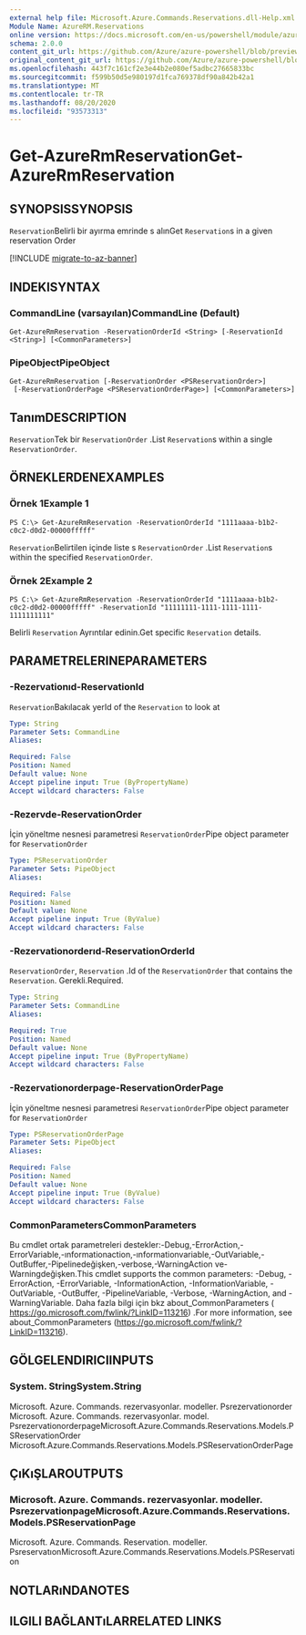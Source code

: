 ```yaml
---
external help file: Microsoft.Azure.Commands.Reservations.dll-Help.xml
Module Name: AzureRM.Reservations
online version: https://docs.microsoft.com/en-us/powershell/module/azurerm.reservations/get-azurermreservation
schema: 2.0.0
content_git_url: https://github.com/Azure/azure-powershell/blob/preview/src/ResourceManager/Reservations/Commands.Reservations/help/Get-AzureRmReservation.md
original_content_git_url: https://github.com/Azure/azure-powershell/blob/preview/src/ResourceManager/Reservations/Commands.Reservations/help/Get-AzureRmReservation.md
ms.openlocfilehash: 443f7c161cf2e3e44b2e080ef5adbc27665833bc
ms.sourcegitcommit: f599b50d5e980197d1fca769378df90a842b42a1
ms.translationtype: MT
ms.contentlocale: tr-TR
ms.lasthandoff: 08/20/2020
ms.locfileid: "93573313"
---
```

# <span data-ttu-id="999e8-101">Get-AzureRmReservation</span><span class="sxs-lookup"><span data-stu-id="999e8-101">Get-AzureRmReservation</span></span>

## <span data-ttu-id="999e8-102">SYNOPSIS</span><span class="sxs-lookup"><span data-stu-id="999e8-102">SYNOPSIS</span></span>
<span data-ttu-id="999e8-103">`Reservation`Belirli bir ayırma emrinde s alın</span><span class="sxs-lookup"><span data-stu-id="999e8-103">Get `Reservation`s in a given reservation Order</span></span>

[!INCLUDE [migrate-to-az-banner](../../includes/migrate-to-az-banner.md)]

## <span data-ttu-id="999e8-104">INDEKI</span><span class="sxs-lookup"><span data-stu-id="999e8-104">SYNTAX</span></span>

### <span data-ttu-id="999e8-105">CommandLine (varsayılan)</span><span class="sxs-lookup"><span data-stu-id="999e8-105">CommandLine (Default)</span></span>
```
Get-AzureRmReservation -ReservationOrderId <String> [-ReservationId <String>] [<CommonParameters>]
```

### <span data-ttu-id="999e8-106">PipeObject</span><span class="sxs-lookup"><span data-stu-id="999e8-106">PipeObject</span></span>
```
Get-AzureRmReservation [-ReservationOrder <PSReservationOrder>]
 [-ReservationOrderPage <PSReservationOrderPage>] [<CommonParameters>]
```

## <span data-ttu-id="999e8-107">Tanım</span><span class="sxs-lookup"><span data-stu-id="999e8-107">DESCRIPTION</span></span>
<span data-ttu-id="999e8-108">`Reservation`Tek bir `ReservationOrder` .</span><span class="sxs-lookup"><span data-stu-id="999e8-108">List `Reservation`s within a single `ReservationOrder`.</span></span>

## <span data-ttu-id="999e8-109">ÖRNEKLERDEN</span><span class="sxs-lookup"><span data-stu-id="999e8-109">EXAMPLES</span></span>

### <span data-ttu-id="999e8-110">Örnek 1</span><span class="sxs-lookup"><span data-stu-id="999e8-110">Example 1</span></span>
```
PS C:\> Get-AzureRmReservation -ReservationOrderId "1111aaaa-b1b2-c0c2-d0d2-00000fffff"
```

<span data-ttu-id="999e8-111">`Reservation`Belirtilen içinde liste s `ReservationOrder` .</span><span class="sxs-lookup"><span data-stu-id="999e8-111">List `Reservation`s within the specified `ReservationOrder`.</span></span>

### <span data-ttu-id="999e8-112">Örnek 2</span><span class="sxs-lookup"><span data-stu-id="999e8-112">Example 2</span></span>
```
PS C:\> Get-AzureRmReservation -ReservationOrderId "1111aaaa-b1b2-c0c2-d0d2-00000fffff" -ReservationId "11111111-1111-1111-1111-1111111111"
```

<span data-ttu-id="999e8-113">Belirli `Reservation` Ayrıntılar edinin.</span><span class="sxs-lookup"><span data-stu-id="999e8-113">Get specific `Reservation` details.</span></span>

## <span data-ttu-id="999e8-114">PARAMETRELERINE</span><span class="sxs-lookup"><span data-stu-id="999e8-114">PARAMETERS</span></span>

### <span data-ttu-id="999e8-115">-Rezervationıd</span><span class="sxs-lookup"><span data-stu-id="999e8-115">-ReservationId</span></span>
<span data-ttu-id="999e8-116">`Reservation`Bakılacak yer</span><span class="sxs-lookup"><span data-stu-id="999e8-116">Id of the `Reservation` to look at</span></span>

```yaml
Type: String
Parameter Sets: CommandLine
Aliases: 

Required: False
Position: Named
Default value: None
Accept pipeline input: True (ByPropertyName)
Accept wildcard characters: False
```

### <span data-ttu-id="999e8-117">-Rezervde</span><span class="sxs-lookup"><span data-stu-id="999e8-117">-ReservationOrder</span></span>
<span data-ttu-id="999e8-118">İçin yöneltme nesnesi parametresi `ReservationOrder`</span><span class="sxs-lookup"><span data-stu-id="999e8-118">Pipe object parameter for `ReservationOrder`</span></span>

```yaml
Type: PSReservationOrder
Parameter Sets: PipeObject
Aliases: 

Required: False
Position: Named
Default value: None
Accept pipeline input: True (ByValue)
Accept wildcard characters: False
```

### <span data-ttu-id="999e8-119">-Rezervationorderıd</span><span class="sxs-lookup"><span data-stu-id="999e8-119">-ReservationOrderId</span></span>
<span data-ttu-id="999e8-120">`ReservationOrder`, `Reservation` .</span><span class="sxs-lookup"><span data-stu-id="999e8-120">Id of the `ReservationOrder` that contains the `Reservation`.</span></span> <span data-ttu-id="999e8-121">Gerekli.</span><span class="sxs-lookup"><span data-stu-id="999e8-121">Required.</span></span>

```yaml
Type: String
Parameter Sets: CommandLine
Aliases: 

Required: True
Position: Named
Default value: None
Accept pipeline input: True (ByPropertyName)
Accept wildcard characters: False
```

### <span data-ttu-id="999e8-122">-Rezervationorderpage</span><span class="sxs-lookup"><span data-stu-id="999e8-122">-ReservationOrderPage</span></span>
<span data-ttu-id="999e8-123">İçin yöneltme nesnesi parametresi `ReservationOrder`</span><span class="sxs-lookup"><span data-stu-id="999e8-123">Pipe object parameter for `ReservationOrder`</span></span>

```yaml
Type: PSReservationOrderPage
Parameter Sets: PipeObject
Aliases: 

Required: False
Position: Named
Default value: None
Accept pipeline input: True (ByValue)
Accept wildcard characters: False
```

### <span data-ttu-id="999e8-124">CommonParameters</span><span class="sxs-lookup"><span data-stu-id="999e8-124">CommonParameters</span></span>
<span data-ttu-id="999e8-125">Bu cmdlet ortak parametreleri destekler:-Debug,-ErrorAction,-ErrorVariable,-ınformationaction,-ınformationvariable,-OutVariable,-OutBuffer,-Pipelinedeğişken,-verbose,-WarningAction ve-Warningdeğişken.</span><span class="sxs-lookup"><span data-stu-id="999e8-125">This cmdlet supports the common parameters: -Debug, -ErrorAction, -ErrorVariable, -InformationAction, -InformationVariable, -OutVariable, -OutBuffer, -PipelineVariable, -Verbose, -WarningAction, and -WarningVariable.</span></span> <span data-ttu-id="999e8-126">Daha fazla bilgi için bkz about_CommonParameters ( https://go.microsoft.com/fwlink/?LinkID=113216) .</span><span class="sxs-lookup"><span data-stu-id="999e8-126">For more information, see about_CommonParameters (https://go.microsoft.com/fwlink/?LinkID=113216).</span></span>

## <span data-ttu-id="999e8-127">GÖLGELENDIRICI</span><span class="sxs-lookup"><span data-stu-id="999e8-127">INPUTS</span></span>

### <span data-ttu-id="999e8-128">System. String</span><span class="sxs-lookup"><span data-stu-id="999e8-128">System.String</span></span>
<span data-ttu-id="999e8-129">Microsoft. Azure. Commands. rezervasyonlar. modeller. Psrezervationorder Microsoft. Azure. Commands. rezervasyonlar. model. Psrezervationorderpage</span><span class="sxs-lookup"><span data-stu-id="999e8-129">Microsoft.Azure.Commands.Reservations.Models.PSReservationOrder Microsoft.Azure.Commands.Reservations.Models.PSReservationOrderPage</span></span>

## <span data-ttu-id="999e8-130">ÇıKıŞLAR</span><span class="sxs-lookup"><span data-stu-id="999e8-130">OUTPUTS</span></span>

### <span data-ttu-id="999e8-131">Microsoft. Azure. Commands. rezervasyonlar. modeller. Psrezervationpage</span><span class="sxs-lookup"><span data-stu-id="999e8-131">Microsoft.Azure.Commands.Reservations.Models.PSReservationPage</span></span>
<span data-ttu-id="999e8-132">Microsoft. Azure. Commands. Reservation. modeller. Psreservatıon</span><span class="sxs-lookup"><span data-stu-id="999e8-132">Microsoft.Azure.Commands.Reservations.Models.PSReservation</span></span>

## <span data-ttu-id="999e8-133">NOTLARıNDA</span><span class="sxs-lookup"><span data-stu-id="999e8-133">NOTES</span></span>

## <span data-ttu-id="999e8-134">ILGILI BAĞLANTıLAR</span><span class="sxs-lookup"><span data-stu-id="999e8-134">RELATED LINKS</span></span>


